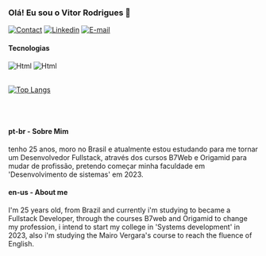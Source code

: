 ### Olá! Eu sou o Vitor Rodrigues 🤚


[![Contact](https://img.shields.io/badge/WhatsApp-25D366?style=for-the-badge&logo=whatsapp&logoColor=white)](https://contate.me/vrodrigues06) [![Linkedin](https://img.shields.io/badge/LinkedIn-0077B5?style=for-the-badge&logo=linkedin&logoColor=white)](https://www.linkedin.com/in/vitor-rodrigues06/)
 [![E-mail](https://img.shields.io/badge/Microsoft_Outlook-0078D4?style=for-the-badge&logo=microsoft-outlook&logoColor=white)](https://criarmeulink.com.br/u/1668733433)




#### Tecnologias

<div style="display: inline_block"> 
    <img src="https://img.shields.io/badge/HTML5-E34F26?style=for-the-badge&logo=html5&logoColor=white" alt="Html"> 
    <img src="https://img.shields.io/badge/CSS3-1572B6?style=for-the-badge&logo=css3&logoColor=white" alt="Html"> 
</div>

<br/>

[![Top Langs](https://github-readme-stats.vercel.app/api/top-langs/?username=vrodrigues06&layout=compact)](https://github.com/anuraghazra/github-readme-stats)

<br/>
<br/>

#### pt-br - Sobre Mim  

<p> tenho 25 anos, moro no Brasil e atualmente estou estudando para me tornar um Desenvolvedor Fullstack, através dos cursos B7Web e Origamid para mudar de profissão, pretendo começar minha faculdade em 'Desenvolvimento de sistemas' em 2023. 


#### en-us -  About me

<p> I'm 25 years old, from Brazil and currently i'm studying to became a Fullstack Developer, through the courses B7web and Origamid to change my profession, i intend to start my college in 'Systems development' in 2023, also i'm studying the Mairo Vergara's course to reach the fluence of English. 
